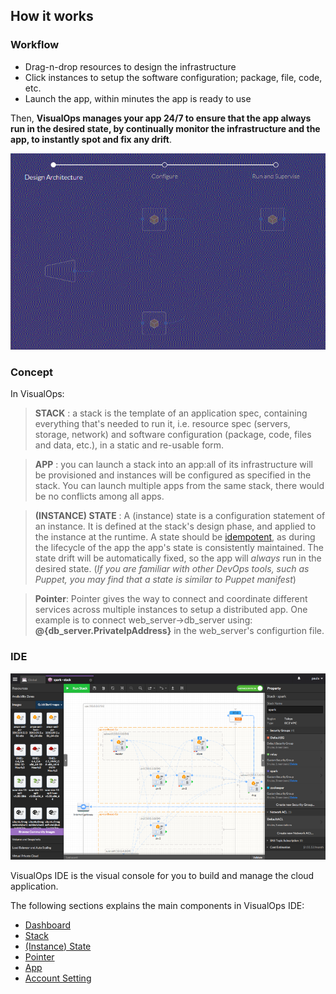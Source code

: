 ## How it works

### Workflow
- Drag-n-drop resources to design the infrastructure
- Click instances to setup the software configuration; package, file, code, etc.
- Launch the app, within minutes the app is ready to use

Then, **VisualOps manages your app 24/7 to ensure that the app always run in the desired state, by continually monitor the infrastructure and the app, to instantly spot and fix any drift**.

![](https://raw.githubusercontent.com/MadeiraCloud/docs-image/master/workflow.gif)

### Concept

In VisualOps:

> **STACK** : a stack is the template of an application spec, containing everything that's needed to run it, i.e. resource spec (servers, storage, network) and software configuration (package, code, files and data, etc.), in a static and re-usable form.


> **APP** : you can launch a stack into an app:all of its infrastructure will be provisioned and instances will be configured as specified in the stack. You can launch multiple apps from the same stack, there would be no conflicts among all apps.

> **(INSTANCE) STATE** : A (instance) state is a configuration statement of an instance. It is defined at the stack's design phase, and  applied to the instance at the runtime. A state should be [idempotent](http://en.wikipedia.org/wiki/Idempotence), as during the lifecycle of the app the app's state is consistently maintained. The state drift will be automatically fixed, so the app will *always* run in the desired state. (*If you are familiar with other DevOps tools, such as Puppet, you may find that a state is similar to Puppet manifest*)

> **Pointer**: Pointer gives the way to connect and coordinate different services across multiple instances to setup a distributed app. One example is to connect web_server->db_server using: ****@{db_server.PrivateIpAddress}**** in the web_server's configurtion file.

### IDE

![](https://raw.githubusercontent.com/MadeiraCloud/docs-image/master/ide_stack_all.png)<br />

VisualOps IDE is the visual console for you to build and manage the cloud application.

The following sections explains the main components in VisualOps IDE:

- [Dashboard](./dashboard.md)
- [Stack](./stack.md)
- [(Instance) State](./instance_state.md)
- [Pointer](./pointer.md)
- [App](./app.md)
- [Account Setting](./account_setting.md)

